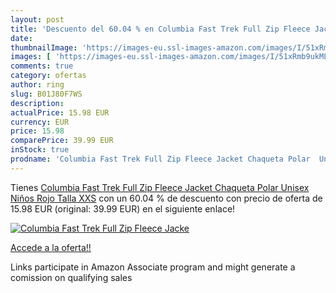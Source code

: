 ```yaml
---
layout: post
title: 'Descuento del 60.04 % en Columbia Fast Trek Full Zip Fleece Jacke'
date: 
thumbnailImage: 'https://images-eu.ssl-images-amazon.com/images/I/51xRmb9ukML._SL200_.jpg'
images: [ 'https://images-eu.ssl-images-amazon.com/images/I/51xRmb9ukML._SL200_.jpg' ]
comments: true
category: ofertas
author: ring
slug: B01J80F7WS
description:
actualPrice: 15.98 EUR
currency: EUR
price: 15.98
comparePrice: 39.99 EUR
inStock: true
prodname: 'Columbia Fast Trek Full Zip Fleece Jacket Chaqueta Polar  Unisex Niños  Rojo  Talla XXS'
---
```


Tienes [Columbia Fast Trek Full Zip Fleece Jacket Chaqueta Polar  Unisex Niños  Rojo  Talla XXS](https://www.amazon.es/dp/B01J80F7WS/?tag=tolees-21) con un 60.04 % de descuento con precio de oferta de 15.98 EUR (original: 39.99 EUR) en el siguiente enlace!

[![Columbia Fast Trek Full Zip Fleece Jacke](https://images-eu.ssl-images-amazon.com/images/I/51xRmb9ukML._SL200_.jpg)](https://www.amazon.es/dp/B01J80F7WS/?tag=tolees-21)

[Accede a la oferta!!](https://www.amazon.es/dp/B01J80F7WS/?tag=tolees-21)

Links participate in Amazon Associate program and might generate a comission on qualifying sales


